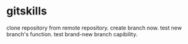 # gitskills
clone repository from remote repository.
create branch now.
test new branch's function.
test brand-new branch capibility.
